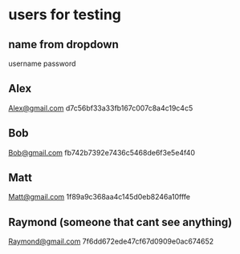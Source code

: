 # users for testing 
## name from dropdown
username
password

## Alex
Alex@gmail.com
d7c56bf33a33fb167c007c8a4c19c4c5

## Bob
Bob@gmail.com
fb742b7392e7436c5468de6f3e5e4f40

## Matt
Matt@gmail.com
1f89a9c368aa4c145d0eb8246a10fffe

## Raymond (someone that cant see anything)
Raymond@gmail.com
7f6dd672ede47cf67d0909e0ac674652
